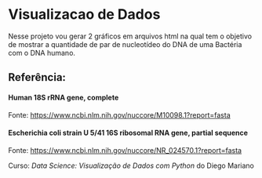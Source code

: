 # Visualizacao de Dados 

Nesse projeto vou gerar 2 gráficos em arquivos html na qual tem o objetivo de mostrar a quantidade de par de nucleotídeo do DNA de uma Bactéria com o DNA humano.


## Referência:

#### Human 18S rRNA gene, complete

Fonte: https://www.ncbi.nlm.nih.gov/nuccore/M10098.1?report=fasta



#### Escherichia coli strain U 5/41 16S ribosomal RNA gene, partial sequence

Fonte: https://www.ncbi.nlm.nih.gov/nuccore/NR_024570.1?report=fasta

Curso: 
*Data Science: Visualização de Dados com Python* do Diego Mariano
